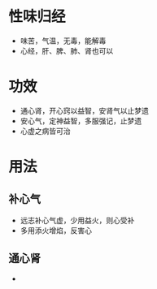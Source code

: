 # 性味归经
- 味苦，气温，无毒，能解毒
- 心经，肝、脾、肺、肾也可以
# 功效
- 通心肾，开心窍以益智，安肾气以止梦遗
- 安心气，定神益智，多服强记，止梦遗
- 心虚之病皆可治
# 用法
## 补心气
- 远志补心气虚，少用益火，则心受补
- 多用添火增焰，反害心
## 通心肾
-  
